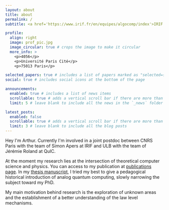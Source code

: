 ```yaml
---
layout: about
title: about
permalink: /
subtitle: <a href='https://www.irif.fr/en/equipes/algocomp/index'>IRIF (CNRS)</a>. Université Paris Cité, Bâtiment Sophie Germain.

profile:
  align: right
  image: prof_pic.jpg
  image_circular: true # crops the image to make it circular
  more_info: >
    <p>4056</p>
    <p>Université Paris Cité</p>
    <p>75013 Paris</p>

selected_papers: true # includes a list of papers marked as "selected={true}"
social: true # includes social icons at the bottom of the page

announcements:
  enabled: true # includes a list of news items
  scrollable: true # adds a vertical scroll bar if there are more than 3 news items
  limit: 5 # leave blank to include all the news in the `_news` folder

latest_posts:
  enabled: false
  scrollable: true # adds a vertical scroll bar if there are more than 3 new posts items
  limit: 3 # leave blank to include all the blog posts
---
```


Hey I'm Arthur. Currently I'm involved in a joint postdoc between CNRS Paris with the team of Simon Apers at IRIF and ULB with the team of Jérémie Roland at QuIC.

At the moment my research lies at the intersection of theoretical computer science and physics. You can access to my publication at [publications page](/publications/). In my [thesis manuscript](https://theses.hal.science/tel-04706199v1/file/2024ORLE1017_va.pdf), I tried my best to give a pedagogical historical introduction of analog quantum computing, slowly narrowing the subject toward my PhD.

My main motivation behind research is the exploration of unknown areas and the establishment of a better understanding of the law level mechanisms. 

